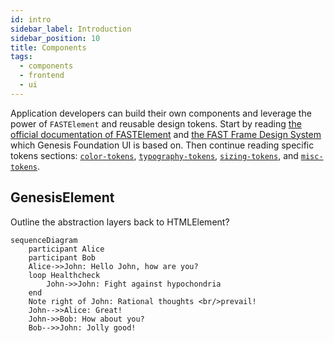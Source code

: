 ```yaml
---
id: intro
sidebar_label: Introduction
sidebar_position: 10
title: Components
tags:
  - components
  - frontend
  - ui
---
```


Application developers can build their own components and leverage the power of `FASTElement` and reusable design tokens. Start by reading [the official documentation of FASTElement](https://www.fast.design/docs/fast-element/getting-started/) and [the FAST Frame Design System](https://www.fast.design/docs/design-systems/fast-frame/) which Genesis Foundation UI is based on. Then continue reading specific tokens sections: [`color-tokens`](/front-end-reference/design-systems/colour-tokens/), [`typography-tokens`](/front-end-reference/design-systems/typography-tokens/), [`sizing-tokens`](/front-end-reference/design-systems/sizing-tokens/), and [`misc-tokens`](/front-end-reference/design-systems/misc-tokens/).





## GenesisElement 

Outline the abstraction layers back to HTMLElement?

```mermaid
sequenceDiagram
    participant Alice
    participant Bob
    Alice->>John: Hello John, how are you?
    loop Healthcheck
        John->>John: Fight against hypochondria
    end
    Note right of John: Rational thoughts <br/>prevail!
    John-->>Alice: Great!
    John->>Bob: How about you?
    Bob-->>John: Jolly good!
```